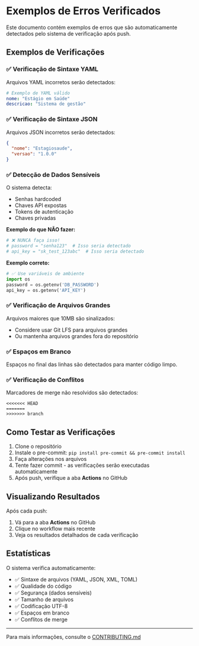 # Exemplos de Erros Verificados

Este documento contém exemplos de erros que são automaticamente detectados pelo sistema de verificação após push.

## Exemplos de Verificações

### ✅ Verificação de Sintaxe YAML

Arquivos YAML incorretos serão detectados:

```yaml
# Exemplo de YAML válido
nome: "Estágio em Saúde"
descricao: "Sistema de gestão"
```

### ✅ Verificação de Sintaxe JSON

Arquivos JSON incorretos serão detectados:

```json
{
  "nome": "Estagiosaude",
  "versao": "1.0.0"
}
```

### ✅ Detecção de Dados Sensíveis

O sistema detecta:
- Senhas hardcoded
- Chaves API expostas
- Tokens de autenticação
- Chaves privadas

**Exemplo do que NÃO fazer:**
```python
# ❌ NUNCA faça isso!
# password = "senha123"  # Isso seria detectado
# api_key = "sk_test_123abc"  # Isso seria detectado
```

**Exemplo correto:**
```python
# ✅ Use variáveis de ambiente
import os
password = os.getenv('DB_PASSWORD')
api_key = os.getenv('API_KEY')
```

### ✅ Verificação de Arquivos Grandes

Arquivos maiores que 10MB são sinalizados:
- Considere usar Git LFS para arquivos grandes
- Ou mantenha arquivos grandes fora do repositório

### ✅ Espaços em Branco

Espaços no final das linhas são detectados para manter código limpo.

### ✅ Verificação de Conflitos

Marcadores de merge não resolvidos são detectados:
```
<<<<<<< HEAD
=======
>>>>>>> branch
```

## Como Testar as Verificações

1. Clone o repositório
2. Instale o pre-commit: `pip install pre-commit && pre-commit install`
3. Faça alterações nos arquivos
4. Tente fazer commit - as verificações serão executadas automaticamente
5. Após push, verifique a aba **Actions** no GitHub

## Visualizando Resultados

Após cada push:
1. Vá para a aba **Actions** no GitHub
2. Clique no workflow mais recente
3. Veja os resultados detalhados de cada verificação

## Estatísticas

O sistema verifica automaticamente:
- ✅ Sintaxe de arquivos (YAML, JSON, XML, TOML)
- ✅ Qualidade do código
- ✅ Segurança (dados sensíveis)
- ✅ Tamanho de arquivos
- ✅ Codificação UTF-8
- ✅ Espaços em branco
- ✅ Conflitos de merge

---

Para mais informações, consulte o [CONTRIBUTING.md](../CONTRIBUTING.md)
